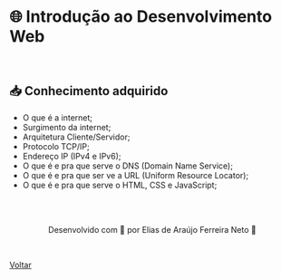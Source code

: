 <h1>🌐 Introdução ao Desenvolvimento Web</h1>

<br>

<h2> 📥 Conhecimento adquirido </h2>

- O que é a internet;
- Surgimento da internet;
- Arquitetura Cliente/Servidor;
- Protocolo TCP/IP;
- Endereço IP (IPv4 e IPv6);
- O que é e pra que serve o DNS (Domain Name Service);
- O que é e pra que ser ve a URL (Uniform Resource Locator);
- O que é e pra que serve o HTML, CSS e JavaScript;

<br><br>

<p align="center"> Desenvolvido com 💜 por Elias de Araújo Ferreira Neto 👋 <p>

<br>

<a href="./README.md">Voltar</a>